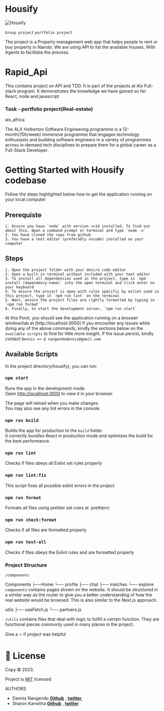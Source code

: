 # Housify
![Housify](https://github.com/devnabibia/real-estate.git)

`Group project` `portfolio project`

The project is a Property management web app that helps people to rent or buy property in Nairobi. We are using API to list the available houses, With Agents to facilitate the process. 



# Rapid_Api

This contains project on API and TDD. It is part of the projects at Alx Full-stack program. It demonstrates the knowledge we have gained so far: React, node and javascript

### Task - portfolio project(Real-estate)


alx_africa

The ALX Holberton Software Engineering programme is a 12-month(70h/week) immersive programme that engages technology enthusiasts and budding software engineers in a variety of programmes across in-demand tech disciplines to prepare them for a global career as a Full-Stack Developer.

# Getting Started with Housify codebase

Follow the steps highlighted below how to get the application running on your local computer

## Prerequiste

    1. Ensure you have `node` with version >=14 installed. To find out about this, Open a command prompt or terminal and type `node -v`
    2. You have cloned the repo from github
    3. You have a text editor (preferably vscode) installed on your computer

## Steps

    1. Open the project folder with your desire code editor
    2. Open a built in terminal without included with your text editor
    3. To install all dependencies used in the project, type in `npm install (dependency-name)` into the open terminal and click enter on your keyboard
    4. To ensure the project is open with rules specific by eslint used in this project, type in `npm run lint` on the terminal
    5. Next, ensure the project files are rightly formatted by typing in `npm run format`
    6. Finally, to start the development server, `npm run start`

At this Point, you should see the application running on a broswer window/tab at [http://localhost:3000]
If you encounter any issues while doing any of the above commands, kindly the sections below on the `available scripts` to find for little more insight. If the issue persist, kindly contact `Dennis => @ nangendodennis@gmail.com`

## Available Scripts

In the project directory(housify), you can run:

### `npm start`

Runs the app in the development mode.\
Open [http://localhost:3000](http://localhost:3000) to view it in your browser.

The page will reload when you make changes.\
You may also see any lint errors in the console.


### `npm run build`

Builds the app for production to the `build` folder.\
It correctly bundles React in production mode and optimizes the build for the best performance.

### `npm run lint`

Checks if files obeys all Eslint set rules properly

### `npm run lint:fix`

This script fixes all possible eslint errors in the project

### `npm run format`

Formats all files using prettier set rules at .prettierrc

### `npm run check:format`

Checks if all files are formatted properly

### `npm run test-all`

Checks if files obeys the Eslint rules and are formatted properly

### Project Structure

`/components`

Components
├──Home
└── profile
├── chat
├── matches
└── explore
`components` contains pages shown on the website. It should be structured in a similar way as the router to give you a better understanding of how the real website would be browsed. This is also similar to the Next.js approach.

utils
├── useFetch.js
└── partners.js

`/utils` contains files that deal with logic to fulfill a certain function. They are functional pieces commonly used in many places in the project.

Give a ⭐ if project was helpful

# 📄 License

Copy © 2023.

Project is [MIT](https://github.com/devnabibia/real-estate.git) licensed

AUTHORS

 * Dennis Nangendo **[Github](https://github.com/devnabibia)** , **[twitter](https://twitter.com/devnabibia)**, 
  * Sharon Karwitha **[Github](https://github.com/sharonkarwitha)** , **[twitter](https://twitter.com/)**
